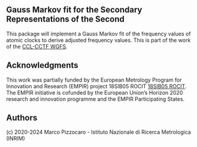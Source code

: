 ## Gauss Markov fit for the Secondary Representations of the Second

This package will implement a Gauss Markov fit of the frequency values of atomic clocks to derive adjusted frequency values.
This is part of the work of the [CCL-CCTF WGFS](https://www.bipm.org/en/committees/cc/cctf/wg/ccl-cctf-wgfs).


## Acknowledgments
This work was partially funded by the European Metrology Program for Innovation and Research (EMPIR) project 18SIB05 ROCIT [18SIB05 ROCIT](http://empir.npl.co.uk/rocit/).
The EMPIR initiative is cofunded by the European Union’s Horizon 2020 research and innovation programme and the EMPIR Participating States.


## Authors

(c) 2020-2024 Marco Pizzocaro - Istituto Nazionale di Ricerca Metrologica (INRIM)
